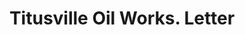 ---
doi: 10.7916/D8QZ3P4D
date_other: '1916'
date_other_textual: '1916'
form: correspondence
genre:
- Letters (correspondence)
name:
- Titusville Oil Works
object_in_context_url: https://biggert.cul.columbia.edu/items/view/ave_biggert_01514
subject_hierarchical_geographic:
- Titusville, Pennsylvania, United States
subject_name:
- Titusville Oil Works
title: Titusville Oil Works. Letter
sort_title: Titusville Oil Works. Letter
call_number: ave_biggert_01514
coordinates:
- 41.63333333333333,-79.66666666666667
pid: ave_biggert_01514
identifiers: ave_biggert_01514
thumbnail: https://derivativo-3.library.columbia.edu/iiif/2/ldpd:343998/full/!256,256/0/native.jpg
permalink: "/items/ave_biggert_01514/"
layout: iiif-image-page
---